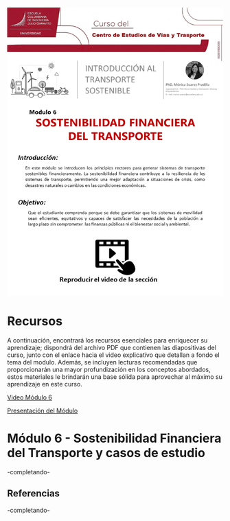 ![modulo 6](https://github.com/roadmobility/INTRODUCCION_TRANSPORTE_SOSTENIBLE/blob/main/Modulo%206%20-%20Sostenibilidad%20Financiera%20del%20Transporte/Diapositiva15.PNG "modulo 6")

# Recursos
A continuación, encontrará los recursos esenciales para enriquecer su aprendizaje; dispondrá del archivo PDF que contienen las diapositivas del curso, junto con el enlace hacia el video explicativo que detallan a fondo el tema del modulo. Además, se incluyen lecturas recomendadas que proporcionarán una mayor profundización en los conceptos abordados, estos materiales le brindarán una base sólida para aprovechar al máximo su aprendizaje en este curso.

[Video Módulo 6](https://github.com/roadmobility/INTRODUCCION_TRANSPORTE_SOSTENIBLE/blob/main/Modulo%206%20-%20Sostenibilidad%20Financiera%20del%20Transporte/Diapositiva15.PNG "Video Módulo 6")

[Presentación del Módulo](https://github.com/roadmobility/INTRODUCCION_TRANSPORTE_SOSTENIBLE/blob/main/Modulo%206%20-%20Sostenibilidad%20Financiera%20del%20Transporte/6.%20Sostenibilidad%20financiera%20del%20transporte.pdf "Presentación del Módulo")

# **Módulo 6 - Sostenibilidad Financiera del Transporte y casos de estudio**
-completando-

## Referencias
-completando-
